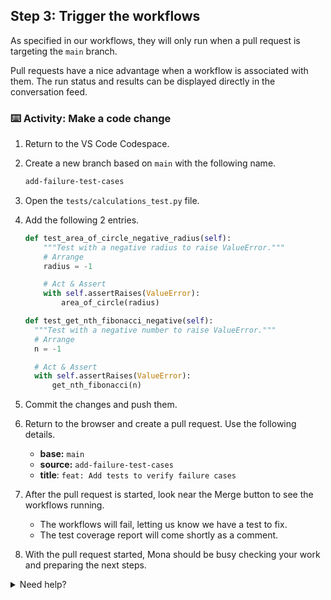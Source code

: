 ## Step 3: Trigger the workflows

<!-- Take a look at the merge box, you'll notice you can merge this even though the review process hasn't been met. -->

<!-- Protected branches ensure that collaborators on your repository cannot make irrevocable changes to branches. Enabling protected branches also allows you to enable other optional checks and requirements, like required status checks and required reviews. -->

As specified in our workflows, they will only run when a pull request is targeting the `main` branch.

Pull requests have a nice advantage when a workflow is associated with them. The run status and results can be displayed directly in the conversation feed.

### ⌨️ Activity: Make a code change

1. Return to the VS Code Codespace.

1. Create a new branch based on `main` with the following name.

   ```txt
   add-failure-test-cases
   ```

1. Open the `tests/calculations_test.py` file.

1. Add the following 2 entries.

   ```py
   def test_area_of_circle_negative_radius(self):
       """Test with a negative radius to raise ValueError."""
       # Arrange
       radius = -1

       # Act & Assert
       with self.assertRaises(ValueError):
           area_of_circle(radius)
   ```

   ```py
   def test_get_nth_fibonacci_negative(self):
     """Test with a negative number to raise ValueError."""
     # Arrange
     n = -1

     # Act & Assert
     with self.assertRaises(ValueError):
         get_nth_fibonacci(n)
   ```

1. Commit the changes and push them.

1. Return to the browser and create a pull request. Use the following details.

   - **base:** `main`
   - **source:** `add-failure-test-cases`
   - **title**: `feat: Add tests to verify failure cases`

1. After the pull request is started, look near the Merge button to see the workflows running.

   - The workflows will fail, letting us know we have a test to fix.
   - The test coverage report will come shortly as a comment.

1. With the pull request started, Mona should be busy checking your work and preparing the next steps.

<details>
<summary>Need help?</summary>

- If the checks don't appear or updated, try refreshing the page. It's possible the workflow ran and the page just hasn't been updated with that change.

</details>
